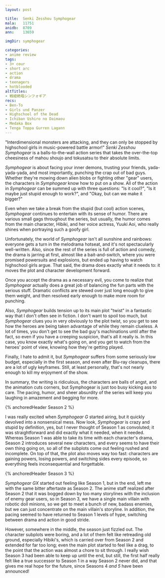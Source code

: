 ```yaml
---
layout: post

title:  Senki Zesshou Symphogear
mala:   11751
anidb:  8709
ann:    13659

imgDir: symphogear

categories:
- anime review
tags:
- 3+ cour
- short arc
- action
- drama
- teenagers
- hotblooded
altTitles:
- 戦姫絶唱シンフォギア
recs:
- Ben-To
- Girls und Panzer
- Highschool of the Dead
- Ichiban Ushiro no Daimaou
- Medaka Box
- Tenga Toppa Gurren Lagann
---
```


"Interdimensional monsters are attacking, and they can only be stopped by highschool girls in music-powered battle armor!"
*Senki Zesshou Symphogear* is a balls-to-the-wall action series that takes the over-the-top cheesiness of mahou shoujo and tokusatsu to their absolute limits.

*Symphogear* is about facing your inner demons, trusting your friends, yada-yada-yada, and most importantly, punching the crap out of bad guys.
Whether they're mowing down alien blobs or fighting other "gear" users, the characters in *Symphogear* know how to put on a show.
All of the action in *Symphogear* can be summed up with three questions: "Is it cool?", "Is it maybe just stupid enough to work?", and "Okay, but can we make it bigger?"

Even when we take a break from the stupid (but cool) action scenes, *Symphogear* continues to entertain with its sense of humor.
There are various small gags throughout the series, but usually, the humor comes from the main character, Hibiki, and her voice actress, Yuuki Aoi, who really shines when portraying such a goofy girl.

Unfortunately, the world of *Symphogear* isn't all sunshine and rainbows: everyone gets a turn in the melodrama hotseat, and it's not spectacularly well-written.
Also, since the rest of the series is full of action and comedy, the drama is jarring at first, almost like a bait-and-switch, where you were promised powersuits and explosions, but ended up having to watch highschool girls argue.
That said, the drama does exactly what it needs to: it moves the plot and character development forward.

Once you accept the drama as a necessary evil, you come to realize that *Symphogear* actually does a great job of balancing the fun parts with the serious stuff.
Dramatic conflicts are stewed over just long enough to give them weight, and then resolved early enough to make more room for punching.

Also, *Symphogear* builds tension up to its main plot "twist" in a fantastic way that I don't often see in fiction.
I don't want to spoil too much, but *Symphogear* clues you in very obviously to the plot twist, so you get to see how the heroes are being taken advantage of while they remain clueless.
A lot of times, you don't get to see the bad guy's machinations until after the fact, so even if you have a creeping suspicion, that's all it really is.
In this case, you know exactly what's going on, and you get to watch from the heroes' point of view, knowing how they're getting played.

Finally, I hate to admit it, but *Symphogear* suffers from some seriously low budget, especially in the first season, and even after Blu-ray cleanups, there are a lot of ugly keyframes.
Still, at least personally, that's not nearly enough to kill my enjoyment of the show.

In summary, the writing is ridiculous, the characters are balls of angst, and the animation cuts corners, but Symphogear is just too busy kicking ass to care.
The pacing, humor, and sheer absurdity of the series will keep you laughing in amazement and begging for more.

{% anchoredHeader Season 2 %}

I was really excited when *Symphogear G* started airing, but it quickly devolved into a nonsensical mess.
Now look, *Symphogear* is crazy and stupid by definition, yes, but I never thought of Season 1 as convoluted; it was straightforward and did exactly what it needed, when it needed.
Whereas Season 1 was able to take its time with each character's drama, Season 2 introduces several new characters, and every seems to have their own thing going on, so all of the subplots come out feeling rushed and incomplete.
On top of that, the plot also moves way too fast: characters are gaining powers, losing powers, and switching sides every episode, so everything feels inconsequential and forgettable.

{% anchoredHeader Season 3 %}

*Symphogear GX* started out feeling like Season 1, but in the end, left me with the same bitter aftertaste as Season 2.
The anime staff realized after Season 2 that it was bogged down by too many storylines with the inclusion of enemy gear users, so in Season 3, we have a single main villain with robotic doll minions, so we get to meet a bunch of new, badass enemies, but we can just concentrate on the main villain's storyline.
In addition, the pacing seemed to have returned to Season 1 levels of hype, switching between drama and action in good stride.

However, somewhere in the middle, the season just fizzled out.
The character subplots were boring, and a lot of them felt like retreading old ground, especially Hibiki's, which is carried over from Season 2 and extended for far too long; even the main plot started to feel like a drag, to the point that the action was almost a chore to sit through.
I really wish Season 3 had been able to keep up until the end, but still, the first half really felt like a true successor to Season 1 in a way Season 2 never did, and that gives me real hope for the future, since Seasons 4 *and 5* have been announced!
